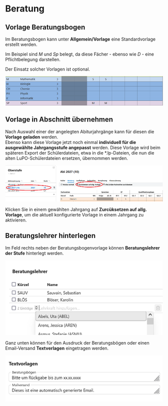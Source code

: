 # Beratung

## Vorlage Beratungsbogen
Im Beratungsbogen kann unter **Allgemein/Vorlage** eine Standardvorlage erstellt werden.

Im Beispiel sind *M* und *Sp* belegt, da diese Fächer - ebenso wie *D* - eine Pflichtbelegung darstellen.

Der Einsatz solcher Vorlagen ist optional.

![Eine Vorlage, bei der Mathe und Sport in der EF schon belegt sind.](./graphics/SVWS_Oberstufe_Beratung_1.png "Die Beratungsbögen können optional mit schon ausgefüllten Belegungen starten, etwa um Pflichtkurse schon einzutragen.") 

## Vorlage in Abschnitt übernehmen
Nach Auswahl einer der angelegten Abiturjahrgänge kann für diesen die **Vorlage geladen** werden.  
Ebenso kann diese Vorlage jetzt noch einmal **individuell für die ausgewählte Jahrgangsstufe angepasst** werden.
Diese Vorlage wird beim späteren Export der Schülerdateien, etwa in die \*.lp-Dateien, die nun die alten LuPO-Schülerdateien ersetzen, übernommen werden.  

![Die Vorlage wird in einem Jahrgang übernommen](./graphics/SVWS_Oberstufe_Beratung_2.png "Wählen Sie einen Jahrgang und übernehmen Sie die aktuelle Vorlage für diesen.") 

Klicken Sie in einem gewählten Jahrgang auf **Zurcüksetzen auf allg. Vorlage**, um die aktuell konfigurierte Vorlage in einem Jahrgang zu aktivieren.

## Beratungslehrer hinterlegen
Im Feld rechts neben der Beratungsbogenvorlage können **Beratungslehrer der Stufe** hinterlegt werden.  

![Die Beratungslehrer werden in einem Jahrgang hinterlegt](./graphics/SVWS_Oberstufe_Beratung_4.png "Hinterlegen Sie die Beratungslehrer des Jahrgangs.") 

Ganz unten können für den Ausdruck der Beratungsbögen oder einen Email-Versand **Textverlagen** eingetragen werden.

![Es können Textbausteine für den E-Mailversand eingetragen werden.](./graphics/SVWS_Oberstufe_Beratung_3.png "Tragen Sie passende Texte ein, die beim E-Mailversand verwendet werden.") 

